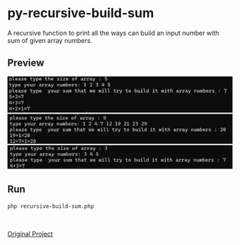 # py-recursive-build-sum

A recursive function to print all the ways can build an input number with sum of given array numbers.

## Preview

![](images/img1.png)
![](images/img2.png)
![](images/img3.png)

## Run
```bash
php recursive-build-sum.php
```

<br>

[Original Project](https://github.com/hctilg/php-recursive-build-sum)
